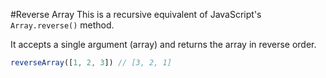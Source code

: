 #Reverse Array
This is a recursive equivalent of JavaScript's `Array.reverse()` method.

It accepts a single argument (array) and returns the array in reverse order.

```javascript
reverseArray([1, 2, 3]) // [3, 2, 1]
```
